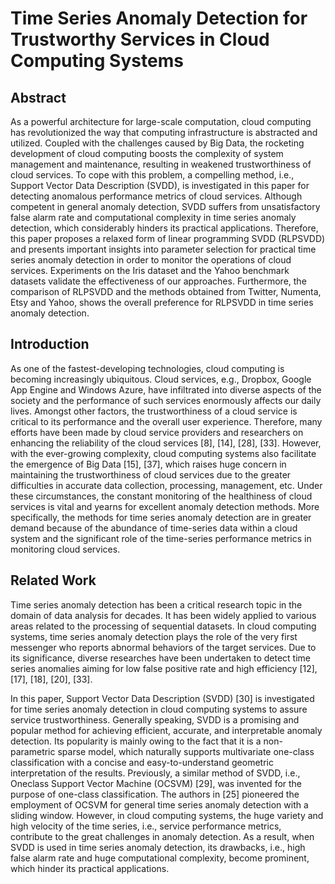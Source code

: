 # Time Series Anomaly Detection for Trustworthy Services in Cloud Computing Systems

## Abstract

As a powerful architecture for large-scale computation, cloud computing has revolutionized the way that computing infrastructure is abstracted and utilized. Coupled with the challenges caused by Big Data, the rocketing development of cloud computing boosts the complexity of system management and maintenance, resulting in weakened trustworthiness of cloud services. To cope with this problem, a compelling method, i.e., Support Vector Data Description (SVDD), is investigated in this paper for detecting anomalous performance metrics of cloud services. Although competent in general anomaly detection, SVDD suffers from unsatisfactory false alarm rate and computational complexity in time series anomaly detection, which considerably hinders its practical applications. Therefore, this paper proposes a relaxed form of linear programming SVDD (RLPSVDD) and presents important insights into parameter selection for practical time series anomaly detection in order to monitor the operations of cloud services. Experiments on the Iris dataset and the Yahoo benchmark datasets validate the effectiveness of our approaches. Furthermore, the comparison of RLPSVDD and the methods obtained from Twitter, Numenta, Etsy and Yahoo, shows the overall preference for RLPSVDD in time series anomaly detection.

## Introduction

As one of the fastest-developing technologies, cloud computing is becoming increasingly ubiquitous. Cloud services, e.g., Dropbox, Google App Engine and Windows Azure, have infiltrated into diverse aspects of the society and the performance of such services enormously affects our daily lives. Amongst other factors, the trustworthiness of a cloud service is critical to its performance and the overall user experience. Therefore, many efforts have been made by cloud service providers and researchers on enhancing the reliability of the cloud services [8], [14], [28], [33]. However, with the ever-growing complexity, cloud computing systems also facilitate the emergence of Big Data [15], [37], which raises huge concern in maintaining the trustworthiness of cloud services due to the greater difficulties in accurate data collection, processing, management, etc. Under these circumstances, the constant monitoring of the healthiness of cloud services is vital and yearns for excellent anomaly detection methods. More specifically, the methods for time series anomaly detection are in greater demand because of the abundance of time-series data within a cloud system and the significant role of the time-series performance metrics in monitoring cloud services.

## Related Work

Time series anomaly detection has been a critical research topic in the domain of data analysis for decades. It has been widely applied to various areas related to the processing of sequential datasets. In cloud computing systems, time series anomaly detection plays the role of the very first messenger who reports abnormal behaviors of the target services. Due to its significance, diverse researches have been undertaken to detect time series anomalies aiming for low false positive rate and high efficiency [12], [17], [18], [20], [33].

In this paper, Support Vector Data Description (SVDD) [30] is investigated for time series anomaly detection in cloud computing systems to assure service trustworthiness. Generally speaking, SVDD is a promising and popular method for achieving efficient, accurate, and interpretable anomaly detection. Its popularity is mainly owing to the fact that it is a non-parametric sparse model, which naturally supports multivariate one-class classification with a concise and easy-to-understand geometric interpretation of the results. Previously, a similar method of SVDD, i.e., Oneclass Support Vector Machine (OCSVM) [29], was invented for the purpose of one-class classification. The authors in [25] pioneered the employment of OCSVM for general time series anomaly detection with a sliding window. However, in cloud computing systems, the huge variety and high velocity of the time series, i.e., service performance metrics, contribute to the great challenges in anomaly detection. As a result, when SVDD is used in time series anomaly detection, its drawbacks, i.e., high false alarm rate and huge computational complexity, become prominent, which hinder its practical applications.
